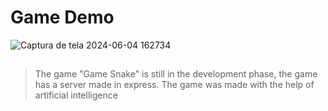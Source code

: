 # Game Demo

![Captura de tela 2024-06-04 162734](https://github.com/josevitor555/gameSnake/assets/127617992/bbf733ad-ddf7-43ed-8fdc-f673757b2583)

##

> The game "Game Snake" is still in the development phase, the game has a server made in express.
> The game was made with the help of artificial intelligence
